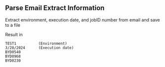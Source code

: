## Parse Email Extract Information

Extract environment, execution date, and jobID number from email and save to a file

Result in
```
TEST1          (Environment)
3/28/2024      (Execution date)
BYD0540
BYD0968
BYD0230
```
